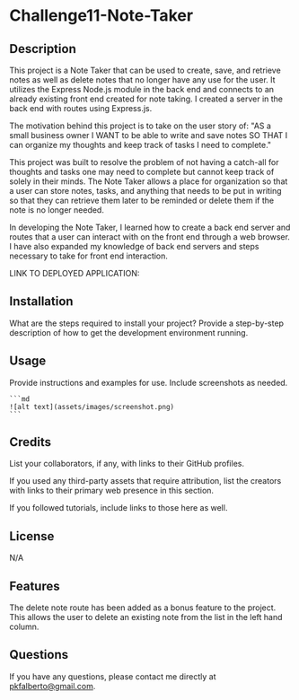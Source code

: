 # Challenge11-Note-Taker

## Description

This project is a Note Taker that can be used to create, save, and retrieve notes as well as delete notes that no longer have any use for the user.  It utilizes the Express Node.js module in the back end and connects to an already existing front end created for note taking.  I created a server in the back end with routes using Express.js.  

The motivation behind this project is to take on the user story of: 
"AS a small business owner
I WANT to be able to write and save notes
SO THAT I can organize my thoughts and keep track of tasks I need to complete."

This project was built to resolve the problem of not having a catch-all for thoughts and tasks one may need to complete but cannot keep track of solely in their minds.  The Note Taker allows a place for organization so that a user can store notes, tasks, and anything that needs to be put in writing so that they can retrieve them later to be reminded or delete them if the note is no longer needed.  

In developing the Note Taker, I learned how to create a back end server and routes that a user can interact with on the front end through a web browser.  I have also expanded my knowledge of back end servers and steps necessary to take for front end interaction.  


LINK TO DEPLOYED APPLICATION: 

## Installation

What are the steps required to install your project? Provide a step-by-step description of how to get the development environment running.

## Usage

Provide instructions and examples for use. Include screenshots as needed.


    ```md
    ![alt text](assets/images/screenshot.png)
    ```

## Credits

List your collaborators, if any, with links to their GitHub profiles.

If you used any third-party assets that require attribution, list the creators with links to their primary web presence in this section.

If you followed tutorials, include links to those here as well.

## License

N/A


## Features

The delete note route has been added as a bonus feature to the project.  This allows the user to delete an existing note from the list in the left hand column.  


## Questions

If you have any questions, please contact me directly at pkfalberto@gmail.com.